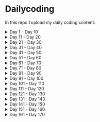 # Dailycoding
In this repo I upload my daily coding content.

<details>
<summary>
Day 1 - Day 10
</summary>

1. [Day1 Blog](https://dheerajy1.hashnode.dev/building-an-idea-using-html-css-js-day-1) 
2. [Day2 Blog](https://dheerajy1.hashnode.dev/building-an-idea-using-html-css-js-day-2) 
3. [Day3 Blog](https://dheerajy1.hashnode.dev/building-an-idea-using-html-css-js-day-3) 
4. [Day4 Blog](https://dheerajy1.hashnode.dev/building-an-idea-using-html-css-js-day-4) 
5. [Day5 Blog](https://dheerajy1.hashnode.dev/building-an-idea-using-html-css-js-day-5) 
6. [Day6 Blog](https://dheerajy1.hashnode.dev/building-an-idea-using-html-css-js-day-6) 
7. [Day7 Blog](https://dheerajy1.hashnode.dev/building-an-idea-using-html-css-js-day-7) 
8. [Day8 Blog](https://dheerajy1.hashnode.dev/building-an-idea-using-html-css-js-day-8) 
9. [Day9 Blog](https://dheerajy1.hashnode.dev/building-an-idea-using-html-css-js-day-9) 
10. [Day10 Blog](https://dheerajy1.hashnode.dev/building-an-idea-using-html-css-js-day-10) 

</details>

<details>
<summary>
Day 11 - Day 20
</summary>

11. [Day11 Blog](https://dheerajy1.hashnode.dev/building-an-idea-using-html-css-js-day-11) 
12. [Day12 Blog](https://dheerajy1.hashnode.dev/project-based-learning-using-html-css-js-day-12) 
13. [Day13 Blog](https://dheerajy1.hashnode.dev/project-based-learning-using-html-css-js-day-13) 
14. [Day14 Blog](https://dheerajy1.hashnode.dev/project-based-learning-using-html-css-js-day-14) 
15. [Day15 Blog](https://dheerajy1.hashnode.dev/project-based-learning-using-html-css-js-day-15) 
16. [Day16 Blog](https://dheerajy1.hashnode.dev/project-based-learning-using-html-css-js-day-16) 
17. [Day17 Blog](https://dheerajy1.hashnode.dev/project-based-learning-using-html-css-js-day-17) 
18. [Day18 Blog](https://dheerajy1.hashnode.dev/building-my-resume-using-html-css-js-day-18) 
19. [Day19 Blog](https://dheerajy1.hashnode.dev/project-based-learning-using-html-css-js-day-19) 
20. [Day20 Blog](https://dheerajy1.hashnode.dev/project-based-learning-using-html-css-js-day-20)

</details>
 
<details>
<summary>
Day 21 - Day 30
</summary>

21. [Day21 Blog](/day%2021/day21_blog.md)
22. [Day22 Blog](/day%2022/day22blog.md)
23. [Day23 Blog](/day%2023/day23blog.md)
24. [Day24 Blog](/day%2024/day24blog.md)
25. [Day25 Blog](/day%2025/day25blog.md)
26. [Day26 Blog](/day%2026/day26blog.md)
27. [Day27 Blog](/day%2027/day27blog.md)
28. [Day28 Blog](/day%2028/day28blog.md)
29. [Day29 Blog](/day%2029/day29blog.md)
30. [Day30 Blog](/day%2030/day30blog.md)

</details>


<details>
<summary>
Day 31 - Day 40
</summary>

31. [Day31 Blog](/day%2031/day31blog.md)
32. [Day32 Blog](/day%2032/day32blog.md)
33. [Day33 Blog](/day%2033/day33blog.md)
34. [Day34 Blog](/day%2034/day34blog.md)
35. [Day35 Blog](/day%2035/day35blog.md)
36. [Day36 Blog](/day%2036/day36blog.md)
37. [Day37 Blog](/day%2037/day37blog.md)
38. [Day38 Blog](/day%2038/day38blog.md)
39. [Day39 Blog](/day%2039/day39blog.md)
40. [Day40 Blog](/day%2040/day40blog.md)

</details>

<details>
<summary>
Day 41 - Day 50
</summary>

41. [Day41 Blog](/day%2041/day41blog.md)
42. [Day42 Blog](/day%2042/day42blog.md)
43. [Day43 Blog](/day%2043/day43blog.md)
44. [Day44 Blog](/day%2044/day44blog.md)
45. [Day45 Blog](/day%2045/day45blog.md)
46. [Day46 Blog](/day%2046/day46blog.md)
47. [Day47 Blog](/day%2047/day47blog.md)
48. [Day48 Blog](/day%2048/day48blog.md)
49. [Day49 Blog](/day%2049/day49blog.md)
50. [Day50 Blog](/day%2050/day50blog.md)

</details>

<details>
<summary>
Day 51 - Day 60
</summary>

51. [Day51 Blog](/day%2051/day51blog.md)
52. [Day52 Blog](/day%2052/day52blog.md)
53. [Day53 Blog](/day%2053/day53blog.md)
54. [Day54 Blog](/day%2054/day54blog.md)
55. [Day55 Blog](/day%2055/day55blog.md)
56. [Day56 Blog](/day%2056/day56blog.md)
57. [Day57 Blog](/day%2057/day57blog.md)
58. [Day58 Blog](/day%2058/day58blog.md)
59. [Day59 Blog](/day%2059/day59blog.md)
60. [Day60 Blog](/day%2060/day60blog.md)

</details>

<details>
<summary>
Day 61 - Day 70
</summary>

61. [Day61 Blog](/day%2061/day61blog.md)
62. [Day62 Blog](/day%2062/day62blog.md)
63. [Day63 Blog](/day%2063/day63blog.md)
64. [Day64 Blog](/day%2064/day64blog.md)
65. [Day65 Blog](/day%2065/day65blog.md)
66. [Day66 Blog](/day%2066/day66blog.md)
67. [Day67 Blog](/day%2067/day67blog.md)
68. [Day68 Blog](/day%2068/day68blog.md)
69. [Day69 Blog](/day%2069/day69blog.md)
70. [Day70 Blog](/day%2070/day70blog.md)

</details>

<details>
<summary>
Day 71 - Day 80
</summary>

71. [Day71 Blog](/day%2071/day71blog.md)
72. [Day72 Blog](/day%2072/day72blog.md)
73. [Day73 Blog](/day%2073/day73blog.md)
74. [Day74 Blog](/day%2074/day74blog.md)
75. [Day75 Blog](/day%2075/day75blog.md)
76. [Day76 Blog](/day%2076/day76blog.md)
77. [Day77 Blog](/day%2077/day77blog.md)
78. [Day78 Blog](/day%2078/day78blog.md)
79. [Day79 Blog](/day%2079/day79blog.md)
80. [Day80 Blog](/day%2080/day80blog.md)

</details>

<details>
<summary>
Day 81 - Day 90
</summary>

81. [Day81 Blog](/day%2081/day81blog.md)
82. [Day82 Blog](/day%2082/day82blog.md)
83. [Day83 Blog](/day%2083/day83blog.md)
84. [Day84 Blog](/day%2084/day84blog.md)
85. [Day85 Blog](/day%2085/day85blog.md)
86. [Day86 Blog](/day%2086/day86blog.md)
87. [Day87 Blog](/day%2087/day87blog.md)
88. [Day88 Blog](/day%2088/day88blog.md)
89. [Day89 Blog](/day%2089/day89blog.md)
90. [Day90 Blog](/day%2090/day90blog.md)


</details>


<details>
<summary>
Day 91 - Day 100
</summary>

91. [Day91 Blog](/day%2091/day91blog.md)
92. [Day92 Blog](/day%2092/day92blog.md)
93. [Day93 Blog](/day%2093/day93blog.md)
94. [Day94 Blog](/day%2094/day94blog.md)
95. [Day95 Blog](/day%2095/day95blog.md)
96. [Day96 Blog](/day%2096/day96blog.md)
97. [Day97 Blog](/day%2097/day97blog.md)
98. [Day98 Blog](/day%2098/day98blog.md)
99. [Day99 Blog](/day%2099/day99blog.md)
100. [Day100 Blog](/day%20100/day100blog.md)

</details>

<details>
<summary>
Day 101 - Day 110
</summary>

101. [Day101 Blog](/day101to200/day101to110/day%20101/day101blog.md)
102. [Day102 Blog](/day101to200/day101to110/day%20102/day102blog.md)
103. [Day103 Blog](/day101to200/day101to110/day%20103/day103blog.md)
104. [Day104 Blog](/day101to200/day101to110/day%20104/day104blog.md)
105. [Day105 Blog](/day101to200/day101to110/day%20105/day105blog.md)
106. [Day106 Blog](/day101to200/day101to110/day%20106/day106blog.md)
107. [Day107 Blog](/day101to200/day101to110/day%20107/day107blog.md)
108. [Day108 Blog](/day101to200/day101to110/day%20108/day108blog.md)
109. [Day109 Blog](/day101to200/day101to110/day%20109/day109blog.md)
110. [Day110 Blog](/day101to200/day101to110/day%20110/day110blog.md)

</details>

<details>
<summary>
Day 111 - Day 120
</summary>

111. [Day111 Blog](/day101to200/day111to120/day%20111/day111blog.md)
112. [Day112 Blog](/day101to200/day111to120/day%20112/day112blog.md)
113. [Day113 Blog](/day101to200/day111to120/day%20113/day113blog.md)
114. [Day114 Blog](/day101to200/day111to120/day%20114/day114blog.md)
115. [Day115 Blog](/day101to200/day111to120/day%20115/day115blog.md)
116. [Day116 Blog](/day101to200/day111to120/day%20116/day116blog.md)
117. [Day117 Blog](/day101to200/day111to120/day%20117/day117blog.md)
118. [Day118 Blog](/day101to200/day111to120/day%20118/day118blog.md)
119. [Day119 Blog](/day101to200/day111to120/day%20119/day119blog.md)
120. [Day120 Blog](/day101to200/day111to120/day%20120/day120blog.md)

</details>

<details>
<summary>
Day 121 - Day 130
</summary>

121. [Day121 Blog](/day101to200/day121to130/day%20121/day121blog.md)
122. [Day122 Blog](/day101to200/day121to130/day%20122/day122blog.md)
123. [Day123 Blog](/day101to200/day121to130/day%20123/day123blog.md)
124. [Day124 Blog](/day101to200/day121to130/day%20124/day124blog.md)
125. [Day125 Blog](/day101to200/day121to130/day%20125/day125blog.md)
126. [Day126 Blog](/day101to200/day121to130/day%20126/day126blog.md)
127. [Day127 Blog](/day101to200/day121to130/day%20127/day127blog.md)
128. [Day128 Blog](/day101to200/day121to130/day%20128/day128blog.md)
129. [Day129 Blog](/day101to200/day121to130/day%20129/day129blog.md)
130. [Day130 Blog](/day101to200/day121to130/day%20130/day130blog.md)

</details>

<details>
<summary>
Day 131 - Day 140
</summary>
131. [Day131 Blog](/day101to200/day131to140/day%20131/day131blog.md)
132. [Day132 Blog](/day101to200/day131to140/day%20132/day132blog.md)
133. [Day133 Blog](/day101to200/day131to140/day%20133/day133blog.md)
134. [Day134 Blog](/day101to200/day131to140/day%20134/day134blog.md)
135. [Day135 Blog](/day101to200/day131to140/day%20135/day135blog.md)
136. [Day136 Blog](/day101to200/day131to140/day%20136/day136blog.md)
137. [Day137 Blog](/day101to200/day131to140/day%20137/day137blog.md)
138. [Day138 Blog](/day101to200/day131to140/day%20138/day138blog.md)
139. [Day139 Blog](/day101to200/day131to140/day%20139/day139blog.md)
140. [Day140 Blog](/day101to200/day131to140/day%20140/day140blog.md)

</details>

<details>
<summary>
Day 141 - Day 150
</summary>

141. [Day141 Blog](/day101to200/day141to150/day%20141/day141blog.md)
142. [Day142 Blog](/day101to200/day141to150/day%20142/day142blog.md)
143. [Day143 Blog](/day101to200/day141to150/day%20143/day143blog.md)
144. [Day144 Blog](/day101to200/day141to150/day%20144/day144blog.md)
145. [Day145 Blog](/day101to200/day141to150/day%20145/day145blog.md)
146. [Day146 Blog](/day101to200/day141to150/day%20146/day146blog.md)
147. [Day147 Blog](/day101to200/day141to150/day%20147/day147blog.md)
148. [Day148 Blog](/day101to200/day141to150/day%20148/day148blog.md)
149. [Day149 Blog](/day101to200/day141to150/day%20149/day149blog.md)
150. [Day150 Blog](/day101to200/day141to150/day%20150/day150blog.md)

</details>

<details>
<summary>
Day 151 - Day 160
</summary>

151. [Day151 Blog](https://github.com/dheerajy1/dheerajy1/blob/e7f6b8e75c4b30c570b1ba86eac3808b9d6de085/README.md)
152. [Day152 Blog](/day101to200/MSSQLintq/day152blog.md)
153. [Day153 Blog](/day101to200/MSSQLintq/day153blog.md)
154. [Day154 Blog](/day101to200/MSSQLintq/day154blog.md)
155. [Day155 Blog](/day101to200/MSSQLintq/day155blog.md)
156. [Day156 Blog]()
157. [Day157 Blog]()
158. [Day158 Blog]()
159. [Day159 Blog]()
160. [Day160 Blog]()

</details>

<details>
<summary>
Day 161 - Day 170
</summary>

161. [Day161 Blog]()

</details>